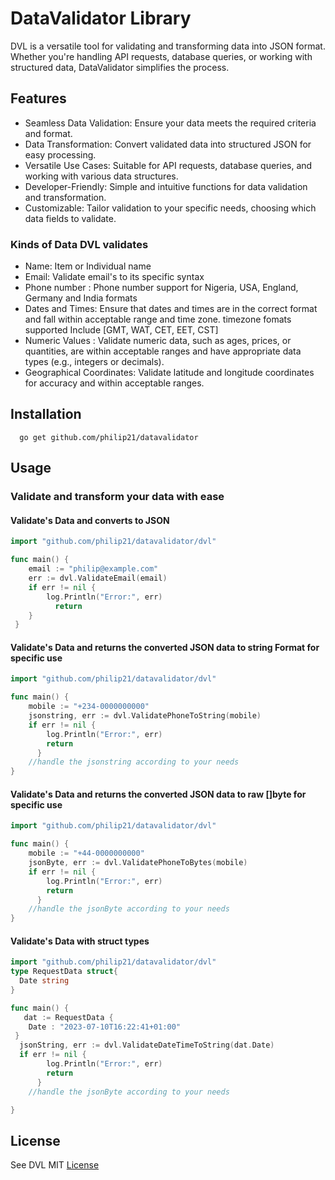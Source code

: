 # DataValidator Library

DVL is a versatile tool for validating and transforming data into JSON format. Whether you're handling API requests, database queries, or working with structured data, DataValidator simplifies the process.

## Features

-   Seamless Data Validation: Ensure your data meets the required criteria and format.
-   Data Transformation: Convert validated data into structured JSON for easy processing.
-   Versatile Use Cases: Suitable for API requests, database queries, and working with various data structures.
-   Developer-Friendly: Simple and intuitive functions for data validation and transformation.
-   Customizable: Tailor validation to your specific needs, choosing which data fields to validate.

### Kinds of Data DVL validates

-   Name: Item or Individual name
-   Email: Validate email's to its specific syntax
-   Phone number : Phone number support for Nigeria, USA, England, Germany and India formats
-   Dates and Times: Ensure that dates and times are in the correct format and fall within acceptable range and time zone.
    timezone fomats supported Include [GMT, WAT, CET, EET, CST]
-   Numeric Values : Validate numeric data, such as ages, prices, or quantities, are within acceptable ranges and have appropriate data types (e.g., integers or decimals).
-   Geographical Coordinates: Validate latitude and longitude coordinates for accuracy and within acceptable ranges.

## Installation

      go get github.com/philip21/datavalidator

## Usage

### Validate and transform your data with ease

#### Validate's Data and converts to JSON

```go
import "github.com/philip21/datavalidator/dvl"

func main() {
    email := "philip@example.com"
    err := dvl.ValidateEmail(email)
    if err != nil {
        log.Println("Error:", err)
          return
  	}
 }
```

#### Validate's Data and returns the converted JSON data to string Format for specific use

```go
import "github.com/philip21/datavalidator/dvl"

func main() {
    mobile := "+234-0000000000"
    jsonstring, err := dvl.ValidatePhoneToString(mobile)
    if err != nil {
        log.Println("Error:", err)
        return
      }
    //handle the jsonstring according to your needs
}
```

#### Validate's Data and returns the converted JSON data to raw []byte for specific use

```go
import "github.com/philip21/datavalidator/dvl"

func main() {
    mobile := "+44-0000000000"
    jsonByte, err := dvl.ValidatePhoneToBytes(mobile)
    if err != nil {
        log.Println("Error:", err)
        return
      }
    //handle the jsonByte according to your needs
}
```

#### Validate's Data with struct types

```go
import "github.com/philip21/datavalidator/dvl"
type RequestData struct{
  Date string
}

func main() {
   dat := RequestData {
    Date : "2023-07-10T16:22:41+01:00"
 }
  jsonString, err := dvl.ValidateDateTimeToString(dat.Date)
  if err != nil {
        log.Println("Error:", err)
        return
      }
    //handle the jsonByte according to your needs

}
```

## License

See DVL MIT [License](https://github.com/Philip-21/DVL/blob/master/license.md)
